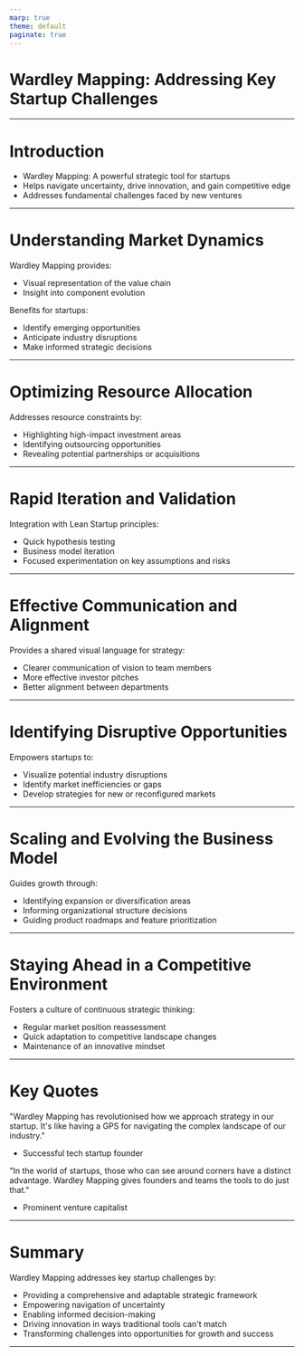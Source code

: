 ```yaml
---
marp: true
theme: default
paginate: true
---
```


# Wardley Mapping: Addressing Key Startup Challenges

---

# Introduction

- Wardley Mapping: A powerful strategic tool for startups
- Helps navigate uncertainty, drive innovation, and gain competitive edge
- Addresses fundamental challenges faced by new ventures

---

# Understanding Market Dynamics

Wardley Mapping provides:
- Visual representation of the value chain
- Insight into component evolution

Benefits for startups:
- Identify emerging opportunities
- Anticipate industry disruptions
- Make informed strategic decisions

---

# Optimizing Resource Allocation

Addresses resource constraints by:
- Highlighting high-impact investment areas
- Identifying outsourcing opportunities
- Revealing potential partnerships or acquisitions

---

# Rapid Iteration and Validation

Integration with Lean Startup principles:
- Quick hypothesis testing
- Business model iteration
- Focused experimentation on key assumptions and risks

---

# Effective Communication and Alignment

Provides a shared visual language for strategy:
- Clearer communication of vision to team members
- More effective investor pitches
- Better alignment between departments

---

# Identifying Disruptive Opportunities

Empowers startups to:
- Visualize potential industry disruptions
- Identify market inefficiencies or gaps
- Develop strategies for new or reconfigured markets

---

# Scaling and Evolving the Business Model

Guides growth through:
- Identifying expansion or diversification areas
- Informing organizational structure decisions
- Guiding product roadmaps and feature prioritization

---

# Staying Ahead in a Competitive Environment

Fosters a culture of continuous strategic thinking:
- Regular market position reassessment
- Quick adaptation to competitive landscape changes
- Maintenance of an innovative mindset

---

# Key Quotes

"Wardley Mapping has revolutionised how we approach strategy in our startup. It's like having a GPS for navigating the complex landscape of our industry."
- Successful tech startup founder

"In the world of startups, those who can see around corners have a distinct advantage. Wardley Mapping gives founders and teams the tools to do just that."
- Prominent venture capitalist

---

# Summary

Wardley Mapping addresses key startup challenges by:
- Providing a comprehensive and adaptable strategic framework
- Empowering navigation of uncertainty
- Enabling informed decision-making
- Driving innovation in ways traditional tools can't match
- Transforming challenges into opportunities for growth and success

---